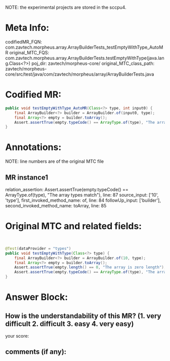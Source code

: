 NOTE: the experimental projects are stored in the sccpu4.

# Meta Info:
codifiedMR_FQN:
com.zavtech.morpheus.array.ArrayBuilderTests_testEmptyWithType_AutoMR
original_MTC_FQS:
com.zavtech.morpheus.array.ArrayBuilderTests.testEmptyWithType(java.lang.Class<?>)
poj_dir:
zavtech/morpheus-core/
original_MTC_class_path:
zavtech/morpheus-core/src/test/java/com/zavtech/morpheus/array/ArrayBuilderTests.java

# Codified MR:
```java
public void testEmptyWithType_AutoMR(Class<?> type, int input0) {
    final ArrayBuilder<?> builder = ArrayBuilder.of(input0, type);
    final Array<?> empty = builder.toArray();
    Assert.assertTrue(empty.typeCode() == ArrayType.of(type), "The array types match");
}
```

# Annotations:
NOTE: line numbers are of the original MTC file
## MR instance1
relation_assertion: Assert.assertTrue(empty.typeCode() == ArrayType.of(type), "The array types match"), line: 87 
source_input: ['10', 'type'], first_invoked_method_name: of, line: 84 
followUp_input: ['builder'], second_invoked_method_name: toArray, line: 85 


# Original MTC and related fields:
```java


@Test(dataProvider = "types")
public void testEmptyWithType(Class<?> type) {
    final ArrayBuilder<?> builder = ArrayBuilder.of(10, type);
    final Array<?> empty = builder.toArray();
    Assert.assertTrue(empty.length() == 0, "The array is zero length");
    Assert.assertTrue(empty.typeCode() == ArrayType.of(type), "The array types match");
}

```


# Answer Block: 
## How is the understandability of this MR? (1. very difficult 2. difficult 3. easy 4. very easy)
your score: 
## comments (if any): 
```txt

```